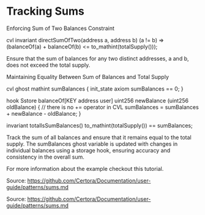 # Tracking Sums

Enforcing Sum of Two Balances Constraint

cvl invariant directSumOfTwo(address a, address b) (a != b) =&gt; (balanceOf(a) + balanceOf(b) &lt;= to_mathint(totalSupply()));

Ensure that the sum of balances for any two distinct addresses, a and b, does not exceed the total supply.

Maintaining Equality Between Sum of Balances and Total Supply

cvl ghost mathint sumBalances { init_state axiom sumBalances == 0; }

hook Sstore balanceOf[KEY address user] uint256 newBalance (uint256 oldBalance) { // there is no += operator in CVL
sumBalances = sumBalances + newBalance - oldBalance; }

invariant totalIsSumBalances() to_mathint(totalSupply()) == sumBalances;

Track the sum of all balances and ensure that it remains equal to the total supply. The sumBalances ghost variable is updated
with changes in individual balances using a storage hook, ensuring accuracy and consistency in the overall sum.

For more information about the example checkout this tutorial.

Source: https://github.com/Certora/Documentation/user-guide/patterns/sums.md

Source: https://github.com/Certora/Documentation/user-guide/patterns/sums.md

